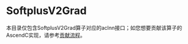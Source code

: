 # SoftplusV2Grad

本目录仅包含SoftplusV2Grad算子对应的aclnn接口；如您想要贡献该算子的AscendC实现，请参考[贡献流程](../../CONTRIBUTING.md)。